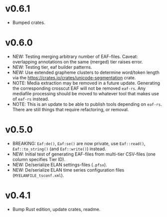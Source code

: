 # v0.6.1
- Bumped crates.

# v0.6.0
- NEW: Testing merging arbitrary number of EAF-files. Caveat: overlapping annotations on the same (merged) tier raises error.
- NEW: Testing tier, eaf builder patterns.
- NEW: Use extended grapheme clusters to determine word/token length via the <https://crates.io/crates/unicode-segmentation> crate.
- NOTE: Media extraction may be removed in a future update. Generating the corresponding crosscut EAF will not be removed `eaf-rs`. Any mediafile processing should be moved to whatever tool that makes use of `eaf-rs` instead.
- NOTE: This is an update to be able to publish tools depending on `eaf-rs`. There are still things that require refactoring, or removal.

# v0.5.0
- BREAKING: `Eaf:de()`, `Eaf:se()` are now private, use `Eaf::read()`, `Eaf::to_string()` (and `Eaf::write()`) instead.
- NEW: Initial test of generating EAF-files from multi-tier CSV-files (one column specifies Tier ID).
- NEW: De/serialize ELAN settings-files (`.pfsx`).
- NEW: De/serialize ELAN time series configuration files (`MYELANFILE_tsconf.xml`).

# v0.4.1
- Bump Rust edition, update crates, readme.
